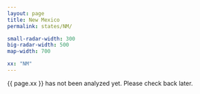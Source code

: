 ```yaml
---
layout: page
title: New Mexico
permalink: states/NM/

small-radar-width: 300
big-radar-width: 500
map-width: 700

xx: "NM"
---
```


<p>{{ page.xx }} has not been analyzed yet. Please check back later.</p>